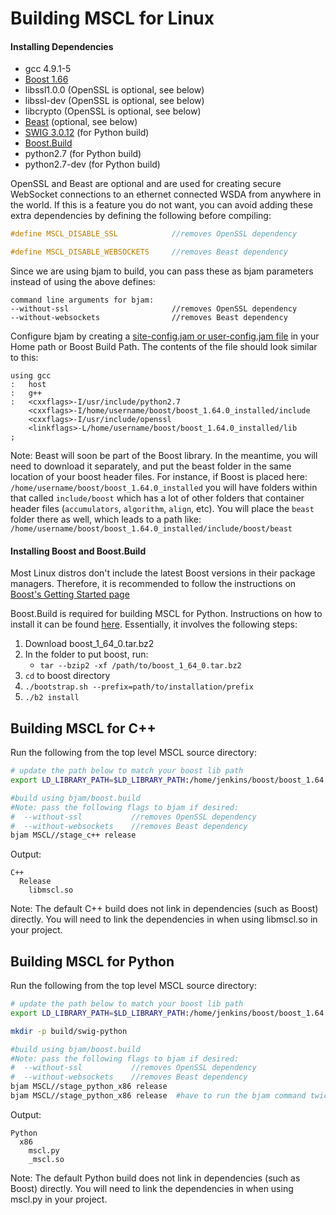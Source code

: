 # **Building MSCL for Linux**

#### Installing Dependencies

- gcc 4.9.1-5
- [Boost 1.66](http://www.boost.org/)
- libssl1.0.0 (OpenSSL is optional, see below)
- libssl-dev (OpenSSL is optional, see below)
- libcrypto (OpenSSL is optional, see below)
- [Beast](https://github.com/boostorg/beast) (optional, see below)
- [SWIG 3.0.12](http://swig.org/download.html) (for Python build)
- [Boost.Build](http://www.boost.org/build/)
- python2.7 (for Python build)
- python2.7-dev (for Python build)

OpenSSL and Beast are optional and are used for creating secure WebSocket connections to an ethernet connected WSDA from anywhere in the world. If this is a feature you do not want, you can avoid adding these extra dependencies by defining the following before compiling:
```cpp
#define MSCL_DISABLE_SSL            //removes OpenSSL dependency

#define MSCL_DISABLE_WEBSOCKETS     //removes Beast dependency
```

Since we are using bjam to build, you can pass these as bjam parameters instead of using the above defines:

```
command line arguments for bjam:
--without-ssl                       //removes OpenSSL dependency
--without-websockets                //removes Beast dependency
```

Configure bjam by creating a [site-config.jam or user-config.jam file](http://www.boost.org/build/doc/html/bbv2/overview/configuration.html) in your Home path or Boost Build Path. The contents of the file should look similar to this:
```
using gcc
:	host
:	g++
:	<cxxflags>-I/usr/include/python2.7
	<cxxflags>-I/home/username/boost/boost_1.64.0_installed/include
	<cxxflags>-I/usr/include/openssl
	<linkflags>-L/home/username/boost/boost_1.64.0_installed/lib
;
```

Note: Beast will soon be part of the Boost library. In the meantime, you will need to download it separately, and put the beast folder in the same location of your boost header files. For instance, if Boost is placed here: `/home/username/boost/boost_1.64.0_installed` you will have folders within that called `include/boost` which has a lot of other folders that container header files (`accumulators`, `algorithm`, `align`, etc). You will place the `beast` folder there as well, which leads to a path like: `/home/username/boost/boost_1.64.0_installed/include/boost/beast`

#### Installing Boost and Boost.Build

Most Linux distros don't include the latest Boost versions in their package managers. Therefore, it is recommended to follow the instructions on [Boost's Getting Started page](http://www.boost.org/doc/libs/1_64_0/more/getting_started/unix-variants.html)

Boost.Build is required for building MSCL for Python. Instructions on how to install it can be found [here](http://www.boost.org/build/doc/html/bbv2/installation.html). Essentially, it involves the following steps:

1.  Download boost_1_64_0.tar.bz2
2.  In the folder to put boost, run:
    - `tar --bzip2 -xf /path/to/boost_1_64_0.tar.bz2`
3. `cd` to boost directory
4. `./bootstrap.sh --prefix=path/to/installation/prefix`
5. `./b2 install`


## Building MSCL for C++

Run the following from the top level MSCL source directory:

```sh
# update the path below to match your boost lib path
export LD_LIBRARY_PATH=$LD_LIBRARY_PATH:/home/jenkins/boost/boost_1.64.0_installed/lib

#build using bjam/boost.build
#Note: pass the following flags to bjam if desired:
#  --without-ssl           //removes OpenSSL dependency
#  --without-websockets    //removes Beast dependency
bjam MSCL//stage_c++ release
```

Output:
```
C++
  Release
    libmscl.so
```

Note: The default C++ build does not link in dependencies (such as Boost) directly. You will need to link the dependencies in when using libmscl.so in your project.

## Building MSCL for Python

Run the following from the top level MSCL source directory:

```sh
# update the path below to match your boost lib path
export LD_LIBRARY_PATH=$LD_LIBRARY_PATH:/home/jenkins/boost/boost_1.64.0_installed/lib

mkdir -p build/swig-python

#build using bjam/boost.build
#Note: pass the following flags to bjam if desired:
#  --without-ssl           //removes OpenSSL dependency
#  --without-websockets    //removes Beast dependency
bjam MSCL//stage_python_x86 release
bjam MSCL//stage_python_x86 release  #have to run the bjam command twice to copy mscl.py (BUG, TODO)
```

Output: 
```
Python
  x86
    mscl.py
    _mscl.so
```

Note: The default Python build does not link in dependencies (such as Boost) directly. You will need to link the dependencies in when using mscl.py in your project.
